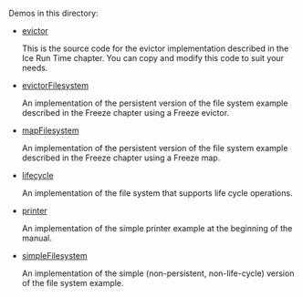 Demos in this directory:

- [evictor](./evictor)

  This is the source code for the evictor implementation described in
  the Ice Run Time chapter. You can copy and modify this code to suit
  your needs.

- [evictorFilesystem](./evictorFilesystem)

  An implementation of the persistent version of the file system
  example described in the Freeze chapter using a Freeze evictor.

- [mapFilesystem](./mapFilesystem)

  An implementation of the persistent version of the file system
  example described in the Freeze chapter using a Freeze map.

- [lifecycle](./lifecycle)

  An implementation of the file system that supports life cycle operations.

- [printer](./printer)

  An implementation of the simple printer example at the beginning of
  the manual.

- [simpleFilesystem](./simpleFilesystem)

  An implementation of the simple (non-persistent, non-life-cycle)
  version of the file system example.
